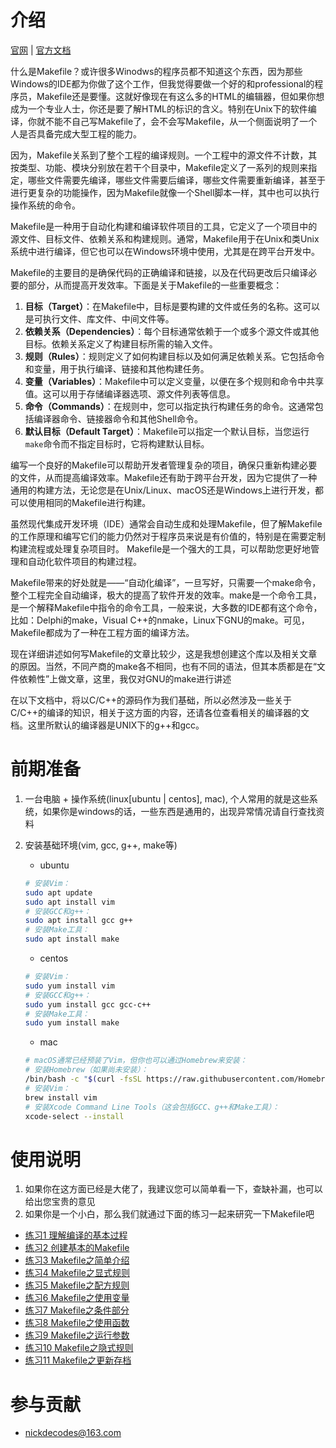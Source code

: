 # 介绍
[官网](https://make.mad-scientist.net/) | [官方文档](https://www.gnu.org/software/make/manual/make.html)  

什么是Makefile？或许很多Winodws的程序员都不知道这个东西，因为那些Windows的IDE都为你做了这个工作，但我觉得要做一个好的和professional的程序员，Makefile还是要懂。这就好像现在有这么多的HTML的编辑器，但如果你想成为一个专业人士，你还是要了解HTML的标识的含义。特别在Unix下的软件编译，你就不能不自己写Makefile了，会不会写Makefile，从一个侧面说明了一个人是否具备完成大型工程的能力。

因为，Makefile关系到了整个工程的编译规则。一个工程中的源文件不计数，其按类型、功能、模块分别放在若干个目录中，Makefile定义了一系列的规则来指定，哪些文件需要先编译，哪些文件需要后编译，哪些文件需要重新编译，甚至于进行更复杂的功能操作，因为Makefile就像一个Shell脚本一样，其中也可以执行操作系统的命令。

Makefile是一种用于自动化构建和编译软件项目的工具，它定义了一个项目中的源文件、目标文件、依赖关系和构建规则。通常，Makefile用于在Unix和类Unix系统中进行编译，但它也可以在Windows环境中使用，尤其是在跨平台开发中。

Makefile的主要目的是确保代码的正确编译和链接，以及在代码更改后只编译必要的部分，从而提高开发效率。下面是关于Makefile的一些重要概念：

1.  **目标（Target）**：在Makefile中，目标是要构建的文件或任务的名称。这可以是可执行文件、库文件、中间文件等。
2.  **依赖关系（Dependencies）**：每个目标通常依赖于一个或多个源文件或其他目标。依赖关系定义了构建目标所需的输入文件。
3.  **规则（Rules）**：规则定义了如何构建目标以及如何满足依赖关系。它包括命令和变量，用于执行编译、链接和其他构建任务。
4.  **变量（Variables）**：Makefile中可以定义变量，以便在多个规则和命令中共享值。这可以用于存储编译器选项、源文件列表等信息。
5.  **命令（Commands）**：在规则中，您可以指定执行构建任务的命令。这通常包括编译器命令、链接器命令和其他Shell命令。
6.  **默认目标（Default Target）**：Makefile可以指定一个默认目标，当您运行`make`命令而不指定目标时，它将构建默认目标。

编写一个良好的Makefile可以帮助开发者管理复杂的项目，确保只重新构建必要的文件，从而提高编译效率。Makefile还有助于跨平台开发，因为它提供了一种通用的构建方法，无论您是在Unix/Linux、macOS还是Windows上进行开发，都可以使用相同的Makefile进行构建。

虽然现代集成开发环境（IDE）通常会自动生成和处理Makefile，但了解Makefile的工作原理和编写它们的能力仍然对于程序员来说是有价值的，特别是在需要定制构建流程或处理复杂项目时。 Makefile是一个强大的工具，可以帮助您更好地管理和自动化软件项目的构建过程。

Makefile带来的好处就是——“自动化编译”，一旦写好，只需要一个make命令，整个工程完全自动编译，极大的提高了软件开发的效率。make是一个命令工具，是一个解释Makefile中指令的命令工具，一般来说，大多数的IDE都有这个命令，比如：Delphi的make，Visual C++的nmake，Linux下GNU的make。可见，Makefile都成为了一种在工程方面的编译方法。

现在详细讲述如何写Makefile的文章比较少，这是我想创建这个库以及相关文章的原因。当然，不同产商的make各不相同，也有不同的语法，但其本质都是在“文件依赖性”上做文章，这里，我仅对GNU的make进行讲述

在以下文档中，将以C/C++的源码作为我们基础，所以必然涉及一些关于C/C++的编译的知识，相关于这方面的内容，还请各位查看相关的编译器的文档。这里所默认的编译器是UNIX下的g++和gcc。

# 前期准备

1.  一台电脑 + 操作系统(linux[ubuntu | centos], mac), 个人常用的就是这些系统，如果你是windows的话，一些东西是通用的，出现异常情况请自行查找资料

2.  安装基础环境(vim, gcc, g++, make等)

    -    ubuntu

    
    ```bash
    # 安装Vim：
    sudo apt update
    sudo apt install vim
    # 安装GCC和g++：
    sudo apt install gcc g++
    # 安装Make工具：
    sudo apt install make
    ```
    
    -    centos
    
    
    ```bash
    # 安装Vim：
    sudo yum install vim
    # 安装GCC和g++：
    sudo yum install gcc gcc-c++
    # 安装Make工具：
    sudo yum install make
    ```

    -    mac
    
    
    ```bash
    # macOS通常已经预装了Vim，但你也可以通过Homebrew来安装：
    # 安装Homebrew（如果尚未安装）：
    /bin/bash -c "$(curl -fsSL https://raw.githubusercontent.com/Homebrew/install/HEAD/install.sh)"
    # 安装Vim：
    brew install vim
    # 安装Xcode Command Line Tools（这会包括GCC、g++和Make工具）：
    xcode-select --install
    ```

# 使用说明

1.  如果你在这方面已经是大佬了，我建议您可以简单看一下，查缺补漏，也可以给出您宝贵的意见
2.  如果你是一个小白，那么我们就通过下面的练习一起来研究一下Makefile吧  
- [练习1 理解编译的基本过程](./practice-01/)
- [练习2 创建基本的Makefile](./practice-02/)
- [练习3 Makefile之简单介绍](./practice-03/)
- [练习4 Makefile之显式规则](./practice-04/)
- [练习5 Makefile之配方规则](./practice-05/)
- [练习6 Makefile之使用变量](./practice-06/)
- [练习7 Makefile之条件部分](./practice-07/)
- [练习8 Makefile之使用函数](./practice-08/)
- [练习9 Makefile之运行参数](./practice-09/)
- [练习10 Makefile之隐式规则](./practice-10/)
- [练习11 Makefile之更新存档](./practice-11/)

# 参与贡献

-    nickdecodes@163.com
